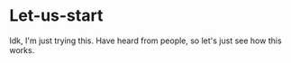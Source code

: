# Let-us-start
Idk, I'm just trying this. Have heard from people, so let's just see how this works.
